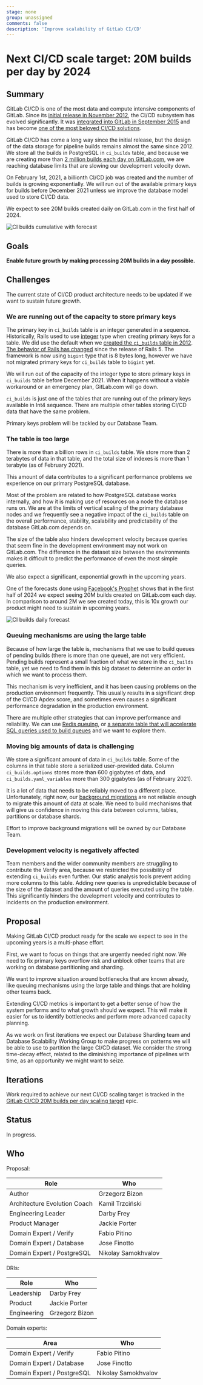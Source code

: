 ```yaml
---
stage: none
group: unassigned
comments: false
description: 'Improve scalability of GitLab CI/CD'
---
```


# Next CI/CD scale target: 20M builds per day by 2024

## Summary

GitLab CI/CD is one of the most data and compute intensive components of GitLab.
Since its [initial release in November 2012](https://about.gitlab.com/blog/2012/11/13/continuous-integration-server-from-gitlab/),
the CI/CD subsystem has evolved significantly. It was [integrated into GitLab in September 2015](https://about.gitlab.com/releases/2015/09/22/gitlab-8-0-released/)
and has become [one of the most beloved CI/CD solutions](https://about.gitlab.com/blog/2017/09/27/gitlab-leader-continuous-integration-forrester-wave/).

GitLab CI/CD has come a long way since the initial release, but the design of
the data storage for pipeline builds remains almost the same since 2012. We
store all the builds in PostgreSQL in `ci_builds` table, and because we are
creating more than [2 million builds each day on GitLab.com](https://docs.google.com/spreadsheets/d/17ZdTWQMnTHWbyERlvj1GA7qhw_uIfCoI5Zfrrsh95zU),
we are reaching database limits that are slowing our development velocity down.

On February 1st, 2021, a billionth CI/CD job was created and the number of
builds is growing exponentially. We will run out of the available primary keys
for builds before December 2021 unless we improve the database model used to
store CI/CD data.

We expect to see 20M builds created daily on GitLab.com in the first half of
2024.

![CI builds cumulative with forecast](ci_builds_cumulative_forecast.png)

## Goals

**Enable future growth by making processing 20M builds in a day possible.**

## Challenges

The current state of CI/CD product architecture needs to be updated if we want
to sustain future growth.

### We are running out of the capacity to store primary keys

The primary key in `ci_builds` table is an integer generated in a sequence.
Historically, Rails used to use [integer](https://www.postgresql.org/docs/9.1/datatype-numeric.html)
type when creating primary keys for a table. We did use the default when we
[created the `ci_builds` table in 2012](https://gitlab.com/gitlab-org/gitlab/-/blob/046b28312704f3131e72dcd2dbdacc5264d4aa62/db/ci/migrate/20121004165038_create_builds.rb).
[The behavior of Rails has changed](https://github.com/rails/rails/pull/26266)
since the release of Rails 5. The framework is now using `bigint` type that is 8
bytes long, however we have not migrated primary keys for `ci_builds` table to
`bigint` yet.

We will run out of the capacity of the integer type to store primary keys in
`ci_builds` table before December 2021. When it happens without a viable
workaround or an emergency plan, GitLab.com will go down.

`ci_builds` is just one of the tables that are running out of the primary keys
available in Int4 sequence. There are multiple other tables storing CI/CD data
that have the same problem.

Primary keys problem will be tackled by our Database Team.

### The table is too large

There is more than a billion rows in `ci_builds` table. We store more than 2
terabytes of data in that table, and the total size of indexes is more than 1
terabyte (as of February 2021).

This amount of data contributes to a significant performance problems we
experience on our primary PostgreSQL database.

Most of the problem are related to how PostgreSQL database works internally,
and how it is making use of resources on a node the database runs on. We are at
the limits of vertical scaling of the primary database nodes and we frequently
see a negative impact of the `ci_builds` table on the overall performance,
stability, scalability and predictability of the database GitLab.com depends
on.

The size of the table also hinders development velocity because queries that
seem fine in the development environment may not work on GitLab.com. The
difference in the dataset size between the environments makes it difficult to
predict the performance of even the most simple queries.

We also expect a significant, exponential growth in the upcoming years.

One of the forecasts done using [Facebook's
Prophet](https://facebook.github.io/prophet/) shows that in the first half of
2024 we expect seeing 20M builds created on GitLab.com each day. In comparison
to around 2M we see created today, this is 10x growth our product might need to
sustain in upcoming years.

![CI builds daily forecast](ci_builds_daily_forecast.png)

### Queuing mechanisms are using the large table

Because of how large the table is, mechanisms that we use to build queues of
pending builds (there is more than one queue), are not very efficient. Pending
builds represent a small fraction of what we store in the `ci_builds` table,
yet we need to find them in this big dataset to determine an order in which we
want to process them.

This mechanism is very inefficient, and it has been causing problems on the
production environment frequently. This usually results in a significant drop
of the CI/CD Apdex score, and sometimes even causes a significant performance
degradation in the production environment.

There are multiple other strategies that can improve performance and
reliability. We can use [Redis
queuing](https://gitlab.com/gitlab-org/gitlab/-/issues/322972), or [a separate
table that will accelerate SQL queries used to build
queues](https://gitlab.com/gitlab-org/gitlab/-/issues/322766) and we want to
explore them.

### Moving big amounts of data is challenging

We store a significant amount of data in `ci_builds` table. Some of the columns
in that table store a serialized user-provided data. Column `ci_builds.options`
stores more than 600 gigabytes of data, and `ci_builds.yaml_variables` more
than 300 gigabytes (as of February 2021).

It is a lot of data that needs to be reliably moved to a different place.
Unfortunately, right now, our [background
migrations](https://docs.gitlab.com/ee/development/background_migrations.html)
are not reliable enough to migrate this amount of data at scale. We need to
build mechanisms that will give us confidence in moving this data between
columns, tables, partitions or database shards.

Effort to improve background migrations will be owned by our Database Team.

### Development velocity is negatively affected

Team members and the wider community members are struggling to contribute the
Verify area, because we restricted the possibility of extending `ci_builds`
even further. Our static analysis tools prevent adding more columns to this
table. Adding new queries is unpredictable because of the size of the dataset
and the amount of queries executed using the table. This significantly hinders
the development velocity and contributes to incidents on the production
environment.

## Proposal

Making GitLab CI/CD product ready for the scale we expect to see in the
upcoming years is a multi-phase effort.

First, we want to focus on things that are urgently needed right now. We need
to fix primary keys overflow risk and unblock other teams that are working on
database partitioning and sharding.

We want to improve situation around bottlenecks that are known already, like
queuing mechanisms using the large table and things that are holding other
teams back.

Extending CI/CD metrics is important to get a better sense of how the system
performs and to what growth should we expect. This will make it easier for us
to identify bottlenecks and perform more advanced capacity planning.

As we work on first iterations we expect our Database Sharding team and
Database Scalability Working Group to make progress on patterns we will be able
to use to partition the large CI/CD dataset. We consider the strong time-decay
effect, related to the diminishing importance of pipelines with time, as an
opportunity we might want to seize.

## Iterations

Work required to achieve our next CI/CD scaling target is tracked in the
[GitLab CI/CD 20M builds per day scaling
target](https://gitlab.com/groups/gitlab-org/-/epics/5745) epic.

## Status

In progress.

## Who

Proposal:

<!-- vale gitlab.Spelling = NO -->

| Role                         | Who
|------------------------------|-------------------------|
| Author                       | Grzegorz Bizon          |
| Architecture Evolution Coach | Kamil Trzciński         |
| Engineering Leader           | Darby Frey              |
| Product Manager              | Jackie Porter           |
| Domain Expert / Verify       | Fabio Pitino            |
| Domain Expert / Database     | Jose Finotto            |
| Domain Expert / PostgreSQL   | Nikolay Samokhvalov     |

DRIs:

| Role                         | Who
|------------------------------|------------------------|
| Leadership                   | Darby Frey             |
| Product                      | Jackie Porter          |
| Engineering                  | Grzegorz Bizon         |

Domain experts:

| Area                         | Who
|------------------------------|------------------------|
| Domain Expert / Verify       | Fabio Pitino           |
| Domain Expert / Database     | Jose Finotto           |
| Domain Expert / PostgreSQL   | Nikolay Samokhvalov    |

<!-- vale gitlab.Spelling = YES -->
